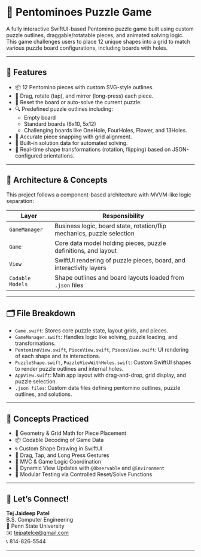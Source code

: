 # 🧩 Pentominoes Puzzle Game

A fully interactive SwiftUI-based Pentomino puzzle game built using custom puzzle outlines, draggable/rotatable pieces, and animated solving logic. This game challenges users to place 12 unique shapes into a grid to match various puzzle board configurations, including boards with holes.

---

## 📱 Features

-   📦 12 Pentomino pieces with custom SVG-style outlines.
-   🧩 Drag, rotate (tap), and mirror (long-press) each piece.
-   🔄 Reset the board or auto-solve the current puzzle.
-   🔍 Predefined puzzle outlines including:
    -   Empty board
    -   Standard boards (6x10, 5x12)
    -   Challenging boards like OneHole, FourHoles, Flower, and 13Holes.
-   🎯 Accurate piece snapping with grid alignment.
-   🧠 Built-in solution data for automated solving.
-   📐 Real-time shape transformations (rotation, flipping) based on JSON-configured orientations.

---

## 🧱 Architecture & Concepts

This project follows a component-based architecture with MVVM-like logic separation:

| Layer            | Responsibility                                                         |
| ---------------- | ---------------------------------------------------------------------- |
| `GameManager`    | Business logic, board state, rotation/flip mechanics, puzzle selection |
| `Game`           | Core data model holding pieces, puzzle definitions, and layout         |
| `View`           | SwiftUI rendering of puzzle pieces, board, and interactivity layers    |
| `Codable Models` | Shape outlines and board layouts loaded from `.json` files             |

---

## 🗂 File Breakdown

-   `Game.swift`: Stores core puzzle state, layout grids, and pieces.
-   `GameManager.swift`: Handles logic like solving, puzzle loading, and transformations.
-   `PentominoView.swift`, `PieceView.swift`, `PiecesView.swift`: UI rendering of each shape and its interactions.
-   `PuzzleShape.swift`, `PuzzleViewWithHoles.swift`: Custom SwiftUI shapes to render puzzle outlines and internal holes.
-   `AppView.swift`: Main app layout with drag-and-drop, grid display, and puzzle selection.
-   `.json files`: Custom data files defining pentomino outlines, puzzle outlines, and solutions.

---

## 🧠 Concepts Practiced

-   🧩 Geometry & Grid Math for Piece Placement
-   📦 Codable Decoding of Game Data
-   🌀 Custom Shape Drawing in SwiftUI
-   🧲 Drag, Tap, and Long Press Gestures
-   🧠 MVC & Game Logic Coordination
-   🚀 Dynamic View Updates with `@Observable` and `@Environment`
-   🧪 Modular Testing via Controlled Reset/Solve Functions

---

## 🧠 Let’s Connect!

**Tej Jaideep Patel**  
B.S. Computer Engineering  
📍 Penn State University  
✉️ tejpatelce@gmail.com  
📞 814-826-5544

---
